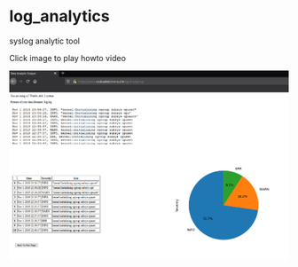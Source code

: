 # log_analytics
syslog analytic tool

Click image to play howto video

[![Watch the video](https://github.com/scheehan/log_analytics/blob/master/tmp/win_ui_output.png)](https://youtu.be/WKhBria18cM)
